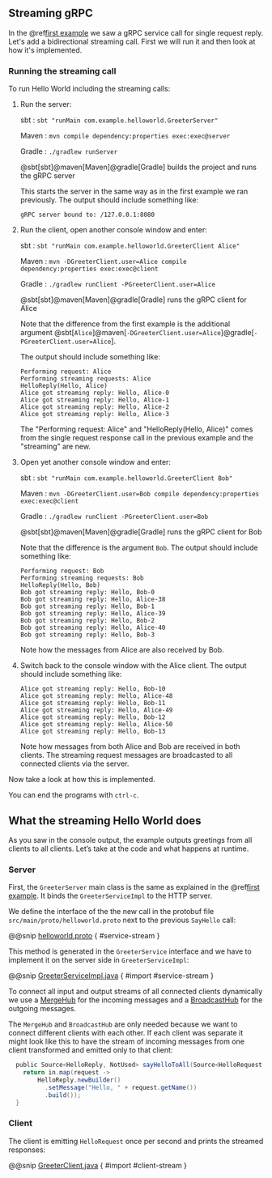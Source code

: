 ## Streaming gRPC
 
In the @ref[first example](index.md) we saw a gRPC service call for single request reply. Let's add
a bidirectional streaming call. First we will run it and then look at how it's implemented.

### Running the streaming call

To run Hello World including the streaming calls:

1. Run the server:

    sbt
    :   ```
        sbt "runMain com.example.helloworld.GreeterServer"
        ```

    Maven
    :   ```
        mvn compile dependency:properties exec:exec@server
        ```

    Gradle
    :   ```
        ./gradlew runServer
        ```
 
    @sbt[sbt]@maven[Maven]@gradle[Gradle] builds the project and runs the gRPC server

    This starts the server in the same way as in the first example we ran previously. The output should include something like:
 
    ```
    gRPC server bound to: /127.0.0.1:8080
    ```

1. Run the client, open another console window and enter:

    sbt
    :   ```
        sbt "runMain com.example.helloworld.GreeterClient Alice"
        ```

    Maven
    :   ```
        mvn -DGreeterClient.user=Alice compile dependency:properties exec:exec@client
        ```

    Gradle
    :   ```
        ./gradlew runClient -PGreeterClient.user=Alice
        ```

    @sbt[sbt]@maven[Maven]@gradle[Gradle] runs the gRPC client for Alice

    Note that the difference from the first example is the additional argument
    @sbt[`Alice`]@maven[`-DGreeterClient.user=Alice`]@gradle[`-PGreeterClient.user=Alice`].

    The output should include something like:

    ```
    Performing request: Alice
    Performing streaming requests: Alice
    HelloReply(Hello, Alice)
    Alice got streaming reply: Hello, Alice-0
    Alice got streaming reply: Hello, Alice-1
    Alice got streaming reply: Hello, Alice-2
    Alice got streaming reply: Hello, Alice-3
    ```

    The "Performing request: Alice" and "HelloReply(Hello, Alice)" comes from the single request response call in the
    previous example and the "streaming" are new.

1. Open yet another console window and enter:

    sbt
    :   ```
        sbt "runMain com.example.helloworld.GreeterClient Bob"
        ```

    Maven
    :   ```
        mvn -DGreeterClient.user=Bob compile dependency:properties exec:exec@client
        ```

    Gradle
    :   ```
        ./gradlew runClient -PGreeterClient.user=Bob
        ```


    @sbt[sbt]@maven[Maven]@gradle[Gradle] runs the gRPC client for Bob

    Note that the difference is the argument `Bob`. The output should include something like:

    ```
    Performing request: Bob
    Performing streaming requests: Bob
    HelloReply(Hello, Bob)
    Bob got streaming reply: Hello, Bob-0
    Bob got streaming reply: Hello, Alice-38
    Bob got streaming reply: Hello, Bob-1
    Bob got streaming reply: Hello, Alice-39
    Bob got streaming reply: Hello, Bob-2
    Bob got streaming reply: Hello, Alice-40
    Bob got streaming reply: Hello, Bob-3
    ```

    Note how the messages from Alice are also received by Bob.


1. Switch back to the console window with the Alice client. The output should include something like:

    ```
    Alice got streaming reply: Hello, Bob-10
    Alice got streaming reply: Hello, Alice-48
    Alice got streaming reply: Hello, Bob-11
    Alice got streaming reply: Hello, Alice-49
    Alice got streaming reply: Hello, Bob-12
    Alice got streaming reply: Hello, Alice-50
    Alice got streaming reply: Hello, Bob-13
    ```

    Note how messages from both Alice and Bob are received in both clients. The streaming request messages are broadcasted
    to all connected clients via the server.


Now take a look at how this is implemented.

You can end the programs with `ctrl-c`.

## What the streaming Hello World does

As you saw in the console output, the example outputs greetings from all clients to all clients. Let’s take at the code and what happens at runtime.

### Server

First, the `GreeterServer` main class is the same as explained in the @ref[first example](index.md#server). It binds the 
`GreeterServiceImpl` to the HTTP server.

We define the interface of the the new call in the protobuf file `src/main/proto/helloworld.proto` next to the previous
`SayHello` call:

@@snip [helloworld.proto](/samples/akka-grpc-quickstart-java/src/main/proto/helloworld.proto) { #service-stream }

This method is generated in the `GreeterService` interface and we have to implement it on the server side in `GreeterServiceImpl`:

@@snip [GreeterServiceImpl.java](/samples/akka-grpc-quickstart-java/src/main/java/com/example/helloworld/GreeterServiceImpl.java) { #import #service-stream }

To connect all input and output streams of all connected clients dynamically we use a [MergeHub](https://doc.akka.io/libraries/akka-core/current/stream/stream-dynamic.html#using-the-mergehub) for the incoming
messages and a [BroadcastHub](https://doc.akka.io/libraries/akka-core/current/stream/stream-dynamic.html#using-the-broadcasthub) for the outgoing messages.

The `MergeHub` and `BroadcastHub` are only needed because we want to connect different clients with each other.
If each client was separate it might look like this to have the stream of incoming messages from one client
transformed and emitted only to that client:

```scala
  public Source<HelloReply, NotUsed> sayHelloToAll(Source<HelloRequest, NotUsed> in) {
    return in.map(request ->
        HelloReply.newBuilder()
          .setMessage("Hello, " + request.getName())
          .build());
  }
```

### Client

The client is emitting `HelloRequest` once per second and prints the streamed responses:

@@snip [GreeterClient.java](/samples/akka-grpc-quickstart-java/src/main/java/com/example/helloworld/GreeterClient.java) { #import #client-stream }
